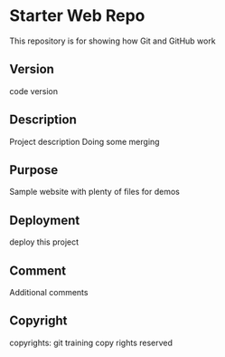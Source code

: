 # Starter Web Repo

This repository is for showing how Git and GitHub work

## Version

code version

## Description

Project description
Doing some merging

## Purpose

Sample website with plenty of files for demos

## Deployment

deploy this project

## Comment

Additional comments

## Copyright

copyrights: git training copy rights reserved

